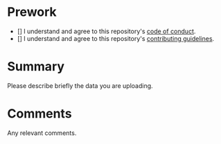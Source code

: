 # Prework

- [] I understand and agree to this repository's [code of conduct](https://github.com/EPFL-ENAC/LTE-disdrodb-data/blob/main/CODE_OF_CONDUCT.md).
- [] I understand and agree to this repository's [contributing guidelines](https://github.com/EPFL-ENAC/LTE-disdrodb-data#how-to-add-my-own-data-to-disdrodb-).



# Summary

Please describe briefly the data you are uploading. 


# Comments

Any relevant comments. 